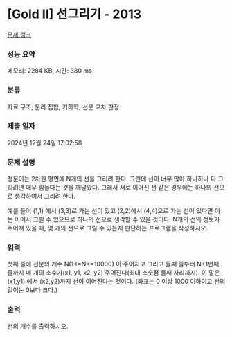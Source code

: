 # [Gold II] 선그리기 - 2013 

[문제 링크](https://www.acmicpc.net/problem/2013) 

### 성능 요약

메모리: 2284 KB, 시간: 380 ms

### 분류

자료 구조, 분리 집합, 기하학, 선분 교차 판정

### 제출 일자

2024년 12월 24일 17:02:58

### 문제 설명

<p>정문이는 2차원 평면에 N개의 선을 그리려 한다. 그런데 선이 너무 많아 하나하나 다 그리려면 매우 힘들다는 것을 깨달았다. 그래서 서로 이어진 선 같은 경우에는 하나의 선으로 생각하여서 그리려 한다.</p>

<p>예를 들어 (1,1) 에서 (3,3)로 가는 선이 있고 (2,2)에서 (4,4)으로 가는 선이 있다면 이는 이어서 그릴 수 있으므로 하나의 선으로 생각할 수 있을 것이다. N개의 선의 정보가 주어져 있을 때, 몇 개의 선으로 그릴 수 있는지 판단하는 프로그램을 작성하시오.</p>

### 입력 

 <p>첫째 줄에 선분의 개수 N(1<=N<=10000) 이 주어지고 그리고 둘째 줄부터 N+1번째 줄까지 네 개의 소수가(x1, y1, x2, y2) 주어진다(최대 소숫점 둘째 자리까지). 이 말은 (x1,y1) 에서 (x2,y2)까지 선이 이어진다는 것이다. (좌표는 0 이상 1000 이하이고 선의 길이는 0보다 크다.)</p>

### 출력 

 <p>선의 개수를 출력하시오.</p>


